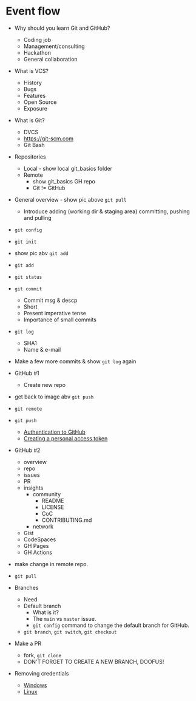# Event flow

-   Why should you learn Git and GitHub?

    -   Coding job
    -   Management/consulting
    -   Hackathon
    -   General collaboration

-   What is VCS?

    -   History
    -   Bugs
    -   Features
    -   Open Source
    -   Exposure

-   What is Git?

    -   DVCS
    -   https://git-scm.com
    -   Git Bash

-   Repositories

    -   Local - show local git_basics folder
    -   Remote
        -   show git_basics GH repo
        -   Git != GitHub

-   General overview - show pic above `git pull`

    -   Introduce adding (working dir & staging area) committing, pushing and pulling

-   `git config`

-   `git init`

-   show pic abv `git add`

-   `git add`

-   `git status`

-   `git commit`

    -   Commit msg & descp
    -   Short
    -   Present imperative tense
    -   Importance of small commits

-   `git log`

    -   SHA1
    -   Name & e-mail

-   Make a few more commits & show `git log` again

-   GitHub #1

    -   Create new repo

-   get back to image abv `git push`

-   `git remote`

-   `git push`

    -   [Authentication to GitHub](https://docs.github.com/en/authentication/keeping-your-account-and-data-secure/about-authentication-to-github)
    -   [Creating a personal access token](https://docs.github.com/en/authentication/keeping-your-account-and-data-secure/creating-a-personal-access-token)

-   GitHub #2

    -   overview
    -   repo
    -   issues
    -   PR
    -   insights
        -   community
            -   README
            -   LICENSE
            -   CoC
            -   CONTRIBUTING.md
        -   network
    -   Gist
    -   CodeSpaces
    -   GH Pages
    -   GH Actions

-   make change in remote repo.

-   `git pull`

-   Branches

    -   Need
    -   Default branch
        -   What is it?
        -   The `main` vs `master` issue.
        -   `git config` command to change the default branch for GitHub.
    -   `git branch`, `git switch`, `git checkout`

-   Make a PR

    -   fork, `git clone`
    -   DON'T FORGET TO CREATE A NEW BRANCH, DOOFUS!

-   Removing credentials
    -   [Windows](https://stackoverflow.com/questions/15381198/remove-credentials-from-git)
    -   [Linux](https://stackoverflow.com/questions/44246876/how-to-remove-cached-credentials-from-git)
